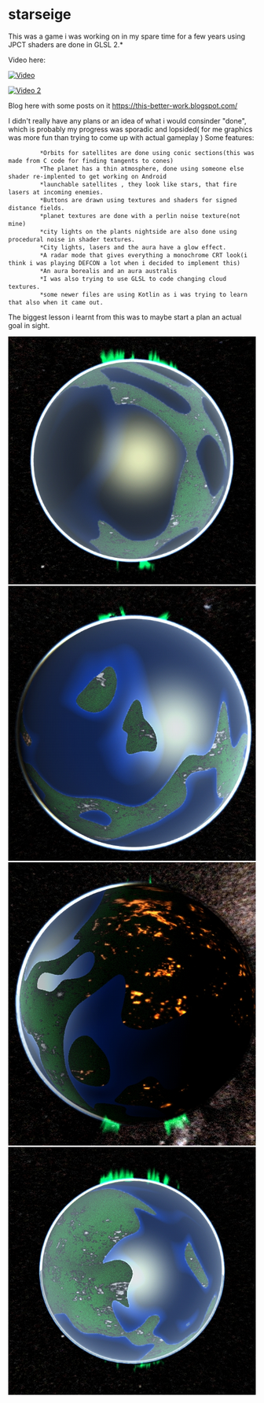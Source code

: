 # starseige
This was a game i was working on in my spare time for a few years using JPCT shaders are done in GLSL 2.*

Video here:

[![Video](https://www.youtube.com/watch?v=EmmgiIYIWj8)](https://www.youtube.com/watch?v=EmmgiIYIWj8)

[![Video 2](https://www.youtube.com/watch?v=MUW5HJq9Qw4)](https://www.youtube.com/watch?v=MUW5HJq9Qw4)


Blog here with some posts on it https://this-better-work.blogspot.com/ 



I didn't really have any plans or an idea of what i would consinder "done", which is probably my progress was sporadic and lopsided( for me graphics was more fun than trying to come up with actual gameplay )
Some features:

             *Orbits for satellites are done using conic sections(this was made from C code for finding tangents to cones)
             *The planet has a thin atmosphere, done using someone else shader re-implented to get working on Android
             *launchable satellites , they look like stars, that fire lasers at incoming enemies.
             *Buttons are drawn using textures and shaders for signed distance fields.
             *planet textures are done with a perlin noise texture(not mine)
             *city lights on the plants nightside are also done using procedural noise in shader textures.
             *City lights, lasers and the aura have a glow effect.
             *A radar mode that gives everything a monochrome CRT look(i think i was playing DEFCON a lot when i decided to implement this)
             *An aura borealis and an aura australis
             *I was also trying to use GLSL to code changing cloud textures.
             *some newer files are using Kotlin as i was trying to learn that also when it came out.
             
 The biggest lesson i learnt from this was to maybe start a plan an actual goal in sight.

![2](https://github.com/lawlessc/starseige/blob/main/1%20(1).jpg)
![2](https://github.com/lawlessc/starseige/blob/main/1%20(2).jpg)
![3](https://github.com/lawlessc/starseige/blob/main/1%20(3).jpg)
![4](https://github.com/lawlessc/starseige/blob/main/1%20(4).jpg)



